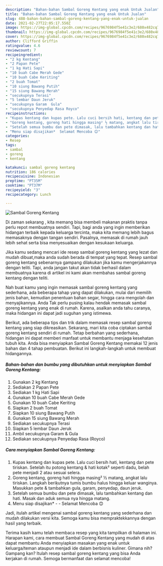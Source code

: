 ```yaml
---
description: "Bahan-bahan Sambal Goreng Kentang yang enak Untuk Jualan"
title: "Bahan-bahan Sambal Goreng Kentang yang enak Untuk Jualan"
slug: 488-bahan-bahan-sambal-goreng-kentang-yang-enak-untuk-jualan
date: 2021-02-27T22:05:17.550Z
image: https://img-global.cpcdn.com/recipes/9676984f5e41c3e2/680x482cq70/sambal-goreng-kentang-foto-resep-utama.jpg
thumbnail: https://img-global.cpcdn.com/recipes/9676984f5e41c3e2/680x482cq70/sambal-goreng-kentang-foto-resep-utama.jpg
cover: https://img-global.cpcdn.com/recipes/9676984f5e41c3e2/680x482cq70/sambal-goreng-kentang-foto-resep-utama.jpg
author: Clifford Griffin
ratingvalue: 4.6
reviewcount: 7
recipeingredient:
- "2 kg Kentang"
- "2 Papan Pete"
- "1 kg Hati Sapi"
- "10 buah Cabe Merah Gede"
- "10 buah Cabe Keriting"
- "2 buah Tomat"
- "10 siung Bawang Putih"
- "15 siung Bawang Merah"
- "secukupnya Terasi"
- "5 lembar Daun Jeruk"
- "secukupnya Garam  Gula"
- "secukupnya Penyedap Rasa Royco"
recipeinstructions:
- "Kupas kentang dan kupas pete. Lalu cuci bersih hati, kentang dan pete tiriskan. Setelah itu potong kentang &amp; hati kotak² seperti dadu, belah pete menjadi 2 atau sesuai selera."
- "Goreng kentang, goreng hati hingga masing² ½ matang, angkat lalu tiriskan. Langkah beriķutnya tumis bumbu halus hingga keluar wanginya. Masukkan pete &amp; tambahkan gula, garam, penyedap, daun jeruk."
- "Setelah semua bumbu dan pete dimasak, lalu tambahkan kentang dan hati. Masak dan aduk semua nya hingga matang."
- "Menu siap disajikan*  Selamat Mencoba 😊"
categories:
- Resep
tags:
- sambal
- goreng
- kentang

katakunci: sambal goreng kentang 
nutrition: 186 calories
recipecuisine: Indonesian
preptime: "PT35M"
cooktime: "PT37M"
recipeyield: "3"
recipecategory: Lunch

---
```



![Sambal Goreng Kentang](https://img-global.cpcdn.com/recipes/9676984f5e41c3e2/680x482cq70/sambal-goreng-kentang-foto-resep-utama.jpg)

Di zaman  sekarang , kita memang bisa membeli makanan praktis tanpa perlu repot membuatnya sendiri. Tapi, bagi anda yang ingin memberikan hidangan terbaik kepada keluarga tercinta, maka kita memang lebih bagus memasaknya dengan tangan sendiri. Pasalnya, memasak di rumah jauh lebih sehat serta bisa menyesuaikan dengan kesukaan keluarga.

Jika kamu sedang mencari ide resep sambal goreng kentang yang lezat dan mudah dibuat,maka anda sudah berada di tempat yang tepat. Resep sambal goreng kentang  sebenarnya gampang dilakukan jika kamu mengerjakannya dengan teliti. Tapi, anda jangan takut akan tidak berhasil dalam membuatnya 
karena di artikel ini kami akan membahas sambal goreng kentang dengan teliti.  



Nah buat kamu yang ingin memasak sambal goreng kentang yang sederhana, ada beberapa tahap yang dapat dilakukan, mulai dari memilih jenis bahan, kemudian penentuan bahan segar, hingga cara mengolah dan menyajikannya. Anda Tak perlu pusing kalau hendak memasak sambal goreng kentang yang enak di rumah. Karena, asalkan anda  tahu caranya, maka hidangan ini dapat jadi suguhan yang istimewa.

Berikut, ada beberapa tips dan trik dalam memasak resep sambal goreng kentang yang siap dikreasikan. Sekarang, mari kita coba ciptakan sambal goreng kentang sendiri di rumah. Tetap berbahan yang sederhana, hidangan ini dapat memberi manfaat untuk membantu menjaga kesehatan tubuh kita. Anda bisa menyiapkan Sambal Goreng Kentang memakai 12 jenis bahan dan 4 tahap pembuatan. Berikut ini langkah-langkah untuk membuat hidangannya.

<!--inarticleads1-->

##### Bahan-bahan dan bumbu yang dibutuhkan untuk menyiapkan Sambal Goreng Kentang:

1. Gunakan 2 kg Kentang
1. Sediakan 2 Papan Pete
1. Sediakan 1 kg Hati Sapi
1. Gunakan 10 buah Cabe Merah Gede
1. Gunakan 10 buah Cabe Keriting
1. Siapkan 2 buah Tomat
1. Siapkan 10 siung Bawang Putih
1. Gunakan 15 siung Bawang Merah
1. Sediakan secukupnya Terasi
1. Siapkan 5 lembar Daun Jeruk
1. Ambil secukupnya Garam &amp; Gula
1. Sediakan secukupnya Penyedap Rasa (Royco)




<!--inarticleads2-->

##### Cara menyiapkan Sambal Goreng Kentang:

1. Kupas kentang dan kupas pete. Lalu cuci bersih hati, kentang dan pete tiriskan. Setelah itu potong kentang &amp; hati kotak² seperti dadu, belah pete menjadi 2 atau sesuai selera.
1. Goreng kentang, goreng hati hingga masing² ½ matang, angkat lalu tiriskan. Langkah beriķutnya tumis bumbu halus hingga keluar wanginya. Masukkan pete &amp; tambahkan gula, garam, penyedap, daun jeruk.
1. Setelah semua bumbu dan pete dimasak, lalu tambahkan kentang dan hati. Masak dan aduk semua nya hingga matang.
1. Menu siap disajikan* -  - Selamat Mencoba 😊




Jadi, itulah artikel mengenai  sambal goreng kentang  yang sederhana dan mudah dilakukan versi kita. Semoga kamu bisa mempraktekkannya dengan hasil yang terbaik. 

Terima kasih kamu telah membaca resep yang kita tampilkan di halaman ini. Harapan kami, cara membuat  Sambal Goreng Kentang yang mudah di atas dapat membantu Anda menyiapkan masakan yang enak untuk keluarga/teman ataupun menjadi ide dalam berbisnis kuliner. Gimana nih? Gampang kan? Itulah resep sambal goreng kentang yang bisa Anda kerjakan di rumah. Semoga bermanfaat dan selamat mencoba!

